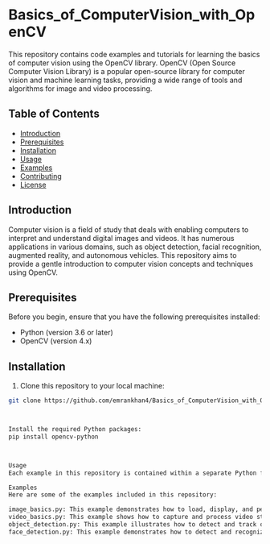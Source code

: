 # Basics_of_ComputerVision_with_OpenCV

This repository contains code examples and tutorials for learning the basics of computer vision using the OpenCV library. OpenCV (Open Source Computer Vision Library) is a popular open-source library for computer vision and machine learning tasks, providing a wide range of tools and algorithms for image and video processing.

## Table of Contents

- [Introduction](#introduction)
- [Prerequisites](#prerequisites)
- [Installation](#installation)
- [Usage](#usage)
- [Examples](#examples)
- [Contributing](#contributing)
- [License](#license)

## Introduction

Computer vision is a field of study that deals with enabling computers to interpret and understand digital images and videos. It has numerous applications in various domains, such as object detection, facial recognition, augmented reality, and autonomous vehicles. This repository aims to provide a gentle introduction to computer vision concepts and techniques using OpenCV.

## Prerequisites

Before you begin, ensure that you have the following prerequisites installed:

- Python (version 3.6 or later)
- OpenCV (version 4.x)

## Installation

1. Clone this repository to your local machine:

```bash
git clone https://github.com/emrankhan4/Basics_of_ComputerVision_with_OpenCV.git



Install the required Python packages:
pip install opencv-python



Usage
Each example in this repository is contained within a separate Python file or Jupyter Notebook. You can run the examples by executing the corresponding Python file or opening the Jupyter Notebook.

Examples
Here are some of the examples included in this repository:

image_basics.py: This example demonstrates how to load, display, and perform basic operations on images using OpenCV.
video_basics.py: This example shows how to capture and process video streams from a webcam or a video file.
object_detection.py: This example illustrates how to detect and track objects in images or videos using techniques like template matching and contour detection.
face_detection.py: This example demonstrates how to detect and recognize faces in images or videos using OpenCV's built-in face detection algorithms.